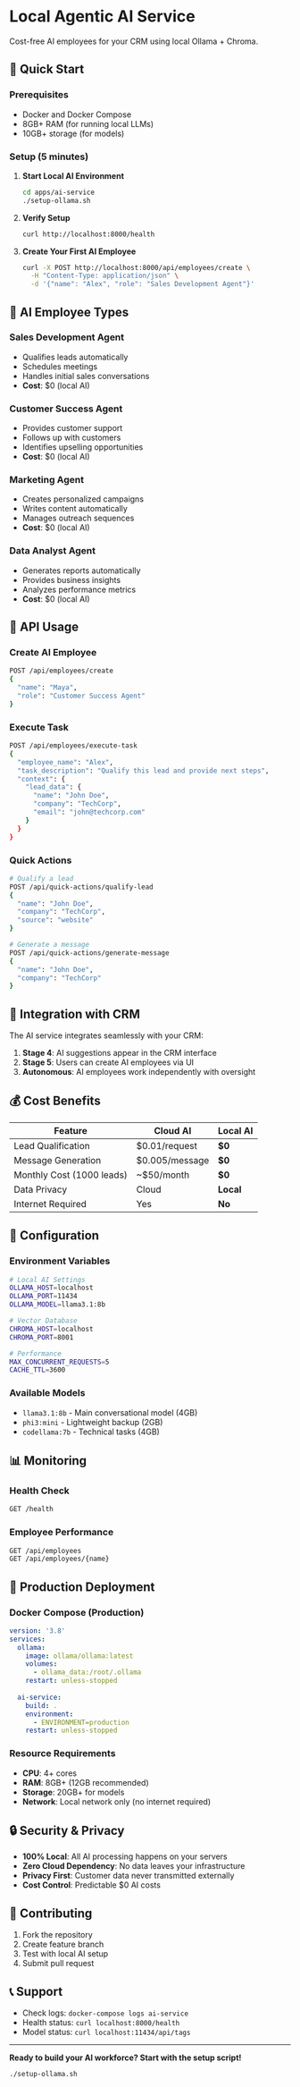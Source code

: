 # Local Agentic AI Service

Cost-free AI employees for your CRM using local Ollama + Chroma.

## 🚀 Quick Start

### Prerequisites
- Docker and Docker Compose
- 8GB+ RAM (for running local LLMs)
- 10GB+ storage (for models)

### Setup (5 minutes)

1. **Start Local AI Environment**
   ```bash
   cd apps/ai-service
   ./setup-ollama.sh
   ```

2. **Verify Setup**
   ```bash
   curl http://localhost:8000/health
   ```

3. **Create Your First AI Employee**
   ```bash
   curl -X POST http://localhost:8000/api/employees/create \
     -H "Content-Type: application/json" \
     -d '{"name": "Alex", "role": "Sales Development Agent"}'
   ```

## 🤖 AI Employee Types

### Sales Development Agent
- Qualifies leads automatically
- Schedules meetings
- Handles initial sales conversations
- **Cost**: $0 (local AI)

### Customer Success Agent  
- Provides customer support
- Follows up with customers
- Identifies upselling opportunities
- **Cost**: $0 (local AI)

### Marketing Agent
- Creates personalized campaigns
- Writes content automatically
- Manages outreach sequences
- **Cost**: $0 (local AI)

### Data Analyst Agent
- Generates reports automatically
- Provides business insights
- Analyzes performance metrics
- **Cost**: $0 (local AI)

## 📖 API Usage

### Create AI Employee
```bash
POST /api/employees/create
{
  "name": "Maya",
  "role": "Customer Success Agent"
}
```

### Execute Task
```bash
POST /api/employees/execute-task
{
  "employee_name": "Alex",
  "task_description": "Qualify this lead and provide next steps",
  "context": {
    "lead_data": {
      "name": "John Doe",
      "company": "TechCorp",
      "email": "john@techcorp.com"
    }
  }
}
```

### Quick Actions
```bash
# Qualify a lead
POST /api/quick-actions/qualify-lead
{
  "name": "John Doe",
  "company": "TechCorp", 
  "source": "website"
}

# Generate a message
POST /api/quick-actions/generate-message
{
  "name": "John Doe",
  "company": "TechCorp"
}
```

## 🎯 Integration with CRM

The AI service integrates seamlessly with your CRM:

1. **Stage 4**: AI suggestions appear in the CRM interface
2. **Stage 5**: Users can create AI employees via UI
3. **Autonomous**: AI employees work independently with oversight

## 💰 Cost Benefits

| Feature | Cloud AI | Local AI |
|---------|----------|----------|
| Lead Qualification | $0.01/request | **$0** |
| Message Generation | $0.005/message | **$0** |
| Monthly Cost (1000 leads) | ~$50/month | **$0** |
| Data Privacy | Cloud | **Local** |
| Internet Required | Yes | **No** |

## 🔧 Configuration

### Environment Variables
```bash
# Local AI Settings
OLLAMA_HOST=localhost
OLLAMA_PORT=11434
OLLAMA_MODEL=llama3.1:8b

# Vector Database
CHROMA_HOST=localhost
CHROMA_PORT=8001

# Performance
MAX_CONCURRENT_REQUESTS=5
CACHE_TTL=3600
```

### Available Models
- `llama3.1:8b` - Main conversational model (4GB)
- `phi3:mini` - Lightweight backup (2GB)  
- `codellama:7b` - Technical tasks (4GB)

## 📊 Monitoring

### Health Check
```bash
GET /health
```

### Employee Performance
```bash
GET /api/employees
GET /api/employees/{name}
```

## 🚦 Production Deployment

### Docker Compose (Production)
```yaml
version: '3.8'
services:
  ollama:
    image: ollama/ollama:latest
    volumes:
      - ollama_data:/root/.ollama
    restart: unless-stopped
    
  ai-service:
    build: .
    environment:
      - ENVIRONMENT=production
    restart: unless-stopped
```

### Resource Requirements
- **CPU**: 4+ cores
- **RAM**: 8GB+ (12GB recommended)
- **Storage**: 20GB+ for models
- **Network**: Local network only (no internet required)

## 🔒 Security & Privacy

- **100% Local**: All AI processing happens on your servers
- **Zero Cloud Dependency**: No data leaves your infrastructure  
- **Privacy First**: Customer data never transmitted externally
- **Cost Control**: Predictable $0 AI costs

## 🤝 Contributing

1. Fork the repository
2. Create feature branch
3. Test with local AI setup
4. Submit pull request

## 📞 Support

- Check logs: `docker-compose logs ai-service`
- Health status: `curl localhost:8000/health`
- Model status: `curl localhost:11434/api/tags`

---

**Ready to build your AI workforce? Start with the setup script!**

```bash
./setup-ollama.sh
```
